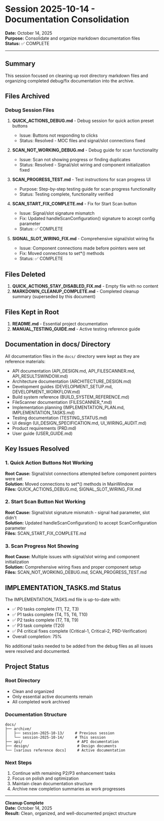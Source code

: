 # Session 2025-10-14 - Documentation Consolidation

**Date:** October 14, 2025  
**Purpose:** Consolidate and organize markdown documentation files  
**Status:** ✅ COMPLETE

---

## Summary

This session focused on cleaning up root directory markdown files and organizing completed debug/fix documentation into the archive.

## Files Archived

### Debug Session Files
1. **QUICK_ACTIONS_DEBUG.md** - Debug session for quick action preset buttons
   - Issue: Buttons not responding to clicks
   - Status: Resolved - MOC files and signal/slot connections fixed

2. **SCAN_NOT_WORKING_DEBUG.md** - Debug guide for scan functionality
   - Issue: Scan not showing progress or finding duplicates
   - Status: Resolved - Signal/slot wiring and component initialization fixed

3. **SCAN_PROGRESS_TEST.md** - Test instructions for scan progress UI
   - Purpose: Step-by-step testing guide for scan progress functionality
   - Status: Testing complete, functionality verified

4. **SCAN_START_FIX_COMPLETE.md** - Fix for Start Scan button
   - Issue: Signal/slot signature mismatch
   - Fix: Updated handleScanConfiguration() signature to accept config parameter
   - Status: ✅ COMPLETE

5. **SIGNAL_SLOT_WIRING_FIX.md** - Comprehensive signal/slot wiring fix
   - Issue: Component connections made before pointers were set
   - Fix: Moved connections to set*() methods
   - Status: ✅ COMPLETE

## Files Deleted

1. **QUICK_ACTIONS_STAY_DISABLED_FIX.md** - Empty file with no content
2. **MARKDOWN_CLEANUP_COMPLETE.md** - Completed cleanup summary (superseded by this document)

## Files Kept in Root

1. **README.md** - Essential project documentation
2. **MANUAL_TESTING_GUIDE.md** - Active testing reference guide

## Documentation in docs/ Directory

All documentation files in the `docs/` directory were kept as they are reference materials:
- API documentation (API_DESIGN.md, API_FILESCANNER.md, API_RESULTSWINDOW.md)
- Architecture documentation (ARCHITECTURE_DESIGN.md)
- Development guides (DEVELOPMENT_SETUP.md, DEVELOPMENT_WORKFLOW.md)
- Build system reference (BUILD_SYSTEM_REFERENCE.md)
- FileScanner documentation (FILESCANNER_*.md)
- Implementation planning (IMPLEMENTATION_PLAN.md, IMPLEMENTATION_TASKS.md)
- Testing documentation (TESTING_STATUS.md)
- UI design (UI_DESIGN_SPECIFICATION.md, UI_WIRING_AUDIT.md)
- Product requirements (PRD.md)
- User guide (USER_GUIDE.md)

## Key Issues Resolved

### 1. Quick Action Buttons Not Working
**Root Cause:** Signal/slot connections attempted before component pointers were set  
**Solution:** Moved connections to set*() methods in MainWindow  
**Files:** QUICK_ACTIONS_DEBUG.md, SIGNAL_SLOT_WIRING_FIX.md

### 2. Start Scan Button Not Working
**Root Cause:** Signal/slot signature mismatch - signal had parameter, slot didn't  
**Solution:** Updated handleScanConfiguration() to accept ScanConfiguration parameter  
**Files:** SCAN_START_FIX_COMPLETE.md

### 3. Scan Progress Not Showing
**Root Cause:** Multiple issues with signal/slot wiring and component initialization  
**Solution:** Comprehensive wiring fixes and proper component setup  
**Files:** SCAN_NOT_WORKING_DEBUG.md, SCAN_PROGRESS_TEST.md

## IMPLEMENTATION_TASKS.md Status

The IMPLEMENTATION_TASKS.md file is up-to-date with:
- ✅ P0 tasks complete (T1, T2, T3)
- ✅ P1 tasks complete (T4, T5, T6, T10)
- ✅ P2 tasks complete (T7, T8, T9)
- ✅ P3 task complete (T20)
- ✅ P4 critical fixes complete (Critical-1, Critical-2, PRD-Verification)
- Overall completion: 75%

No additional tasks needed to be added from the debug files as all issues were resolved and documented.

## Project Status

### Root Directory
- Clean and organized
- Only essential active documents remain
- All completed work archived

### Documentation Structure
```
docs/
├── archive/
│   ├── session-2025-10-13/     # Previous session
│   └── session-2025-10-14/     # This session
├── api/                         # API documentation
├── design/                      # Design documents
└── [various reference docs]     # Active documentation
```

### Next Steps
1. Continue with remaining P2/P3 enhancement tasks
2. Focus on polish and optimization
3. Maintain clean documentation structure
4. Archive new completion summaries as work progresses

---

**Cleanup Complete**  
**Date:** October 14, 2025  
**Result:** Clean, organized, and well-documented project structure
